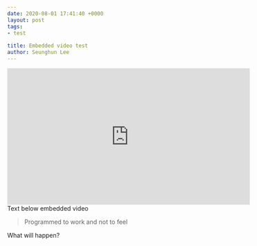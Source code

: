 ```yaml
---
date: 2020-08-01 17:41:40 +0000
layout: post
tags:
- test
 
title: Embedded video test
author: Seunghun Lee
---
```

<iframe width="560" height="315" src="https://www.youtube.com/embed/Yw6u6YkTgQ4" frameborder="0" allow="accelerometer; autoplay; encrypted-media; gyroscope; picture-in-picture" allowfullscreen></iframe>
Text below embedded video

> Programmed to work and not to feel

What will happen?